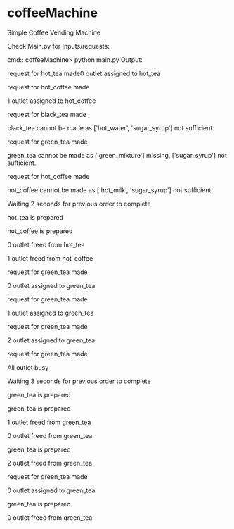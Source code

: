 # coffeeMachine
Simple Coffee Vending Machine

Check Main.py for Inputs/requests:

cmd:: coffeeMachine> python main.py
Output:


  request for hot_tea made0 outlet assigned to hot_tea

  request for hot_coffee made

  1 outlet assigned to hot_coffee

  request for black_tea made

  black_tea cannot be made as ['hot_water', 'sugar_syrup']  not sufficient.

  request for green_tea made

  green_tea cannot be made as ['green_mixture']  missing, ['sugar_syrup']  not sufficient.

  request for hot_coffee made

  hot_coffee cannot be made as ['hot_milk', 'sugar_syrup']  not sufficient.

  Waiting 2 seconds for previous order to complete

  hot_tea is prepared

  hot_coffee is prepared

  0 outlet freed from hot_tea

  1 outlet freed from hot_coffee

  request for green_tea made

  0 outlet assigned to green_tea

  request for green_tea made

  1 outlet assigned to green_tea

  request for green_tea made

  2 outlet assigned to green_tea

  request for green_tea made

  All outlet busy

  Waiting 3 seconds for previous order to complete

  green_tea is prepared

  green_tea is prepared

  1 outlet freed from green_tea

  0 outlet freed from green_tea

  green_tea is prepared

  2 outlet freed from green_tea

  request for green_tea made

  0 outlet assigned to green_tea

  green_tea is prepared

  0 outlet freed from green_tea

